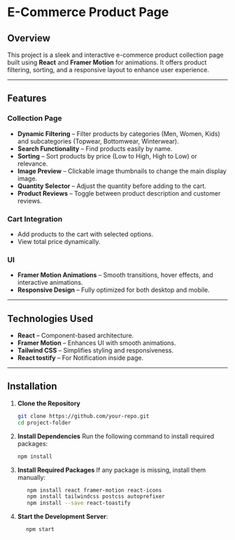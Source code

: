 # E-Commerce Product Page

## Overview
This project is a sleek and interactive e-commerce product collection page built using **React** and **Framer Motion** for animations. It offers product filtering, sorting, and a responsive layout to enhance user experience.

---

## Features

### Collection Page
- **Dynamic Filtering** – Filter products by categories (Men, Women, Kids) and subcategories (Topwear, Bottomwear, Winterwear).
- **Search Functionality** – Find products easily by name.
- **Sorting** – Sort products by price (Low to High, High to Low) or relevance.
- **Image Preview** – Clickable image thumbnails to change the main display image.
- **Quantity Selector** – Adjust the quantity before adding to the cart.
- **Product Reviews** – Toggle between product description and customer reviews.

### Cart Integration
- Add products to the cart with selected options.
- View total price dynamically.

### UI
- **Framer Motion Animations** – Smooth transitions, hover effects, and interactive animations.
- **Responsive Design** – Fully optimized for both desktop and mobile.

---

## Technologies Used
- **React** – Component-based architecture.
- **Framer Motion** – Enhances UI with smooth animations.
- **Tailwind CSS** – Simplifies styling and responsiveness.
- **React tostify** – For Notification inside page.

---

## Installation

1. **Clone the Repository**
   ```bash
   git clone https://github.com/your-repo.git
   cd project-folder

2. **Install Dependencies**
   Run the following command to install required packages:
   ```bash
   npm install
3. **Install Required Packages**
   If any package is missing, install them manually:
   ```bash 
      npm install react framer-motion react-icons
      npm install tailwindcss postcss autoprefixer
      npm install --save react-toastify

4. **Start the Development Server**:
```bash
      npm start
